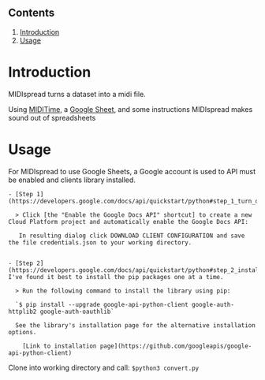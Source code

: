 ## Contents
  1. [Introduction](README.md#introduction)
  1. [Usage](README.md#usage)

# Introduction
  MIDIspread turns a dataset into a midi file.

  Using [MIDITime](https://github.com/cirlabs/miditime), a [Google Sheet](https://sheets.google.com), and some instructions MIDIspread makes sound out of spreadsheets

# Usage
  For MIDIspread to use Google Sheets, a Google account is used to API must be enabled and clients library installed.


    - [Step 1](https://developers.google.com/docs/api/quickstart/python#step_1_turn_on_the);

      > Click [the "Enable the Google Docs API" shortcut] to create a new Cloud Platform project and automatically enable the Google Docs API:

       In resulting dialog click DOWNLOAD CLIENT CONFIGURATION and save the file credentials.json to your working directory.


    - [Step 2](https://developers.google.com/docs/api/quickstart/python#step_2_install_the_google_client_library); I've found it best to install the pip packages one at a time.

      > Run the following command to install the library using pip:

      `$ pip install --upgrade google-api-python-client google-auth-httplib2 google-auth-oauthlib`

      See the library's installation page for the alternative installation options.

        [Link to installation page](https://github.com/googleapis/google-api-python-client)

  Clone into working directory and call: `$python3 convert.py`
